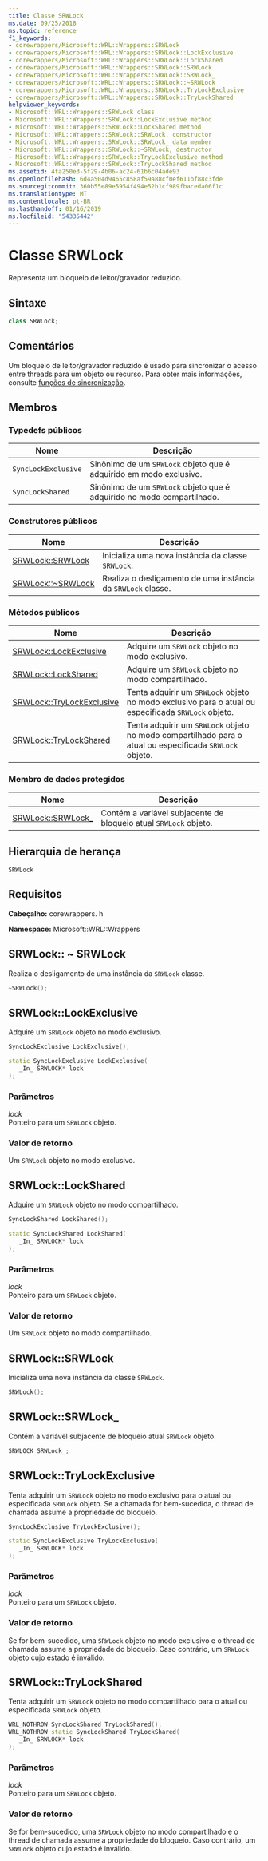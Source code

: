 ```yaml
---
title: Classe SRWLock
ms.date: 09/25/2018
ms.topic: reference
f1_keywords:
- corewrappers/Microsoft::WRL::Wrappers::SRWLock
- corewrappers/Microsoft::WRL::Wrappers::SRWLock::LockExclusive
- corewrappers/Microsoft::WRL::Wrappers::SRWLock::LockShared
- corewrappers/Microsoft::WRL::Wrappers::SRWLock::SRWLock
- corewrappers/Microsoft::WRL::Wrappers::SRWLock::SRWLock_
- corewrappers/Microsoft::WRL::Wrappers::SRWLock::~SRWLock
- corewrappers/Microsoft::WRL::Wrappers::SRWLock::TryLockExclusive
- corewrappers/Microsoft::WRL::Wrappers::SRWLock::TryLockShared
helpviewer_keywords:
- Microsoft::WRL::Wrappers::SRWLock class
- Microsoft::WRL::Wrappers::SRWLock::LockExclusive method
- Microsoft::WRL::Wrappers::SRWLock::LockShared method
- Microsoft::WRL::Wrappers::SRWLock::SRWLock, constructor
- Microsoft::WRL::Wrappers::SRWLock::SRWLock_ data member
- Microsoft::WRL::Wrappers::SRWLock::~SRWLock, destructor
- Microsoft::WRL::Wrappers::SRWLock::TryLockExclusive method
- Microsoft::WRL::Wrappers::SRWLock::TryLockShared method
ms.assetid: 4fa250e3-5f29-4b06-ac24-61b6c04ade93
ms.openlocfilehash: 6d4a504d9465c858af59a88cf0ef611bf88c3fde
ms.sourcegitcommit: 360b55e89e5954f494e52b1cf989fbaceda06f1c
ms.translationtype: MT
ms.contentlocale: pt-BR
ms.lasthandoff: 01/16/2019
ms.locfileid: "54335442"
---
```

# <a name="srwlock-class"></a>Classe SRWLock

Representa um bloqueio de leitor/gravador reduzido.

## <a name="syntax"></a>Sintaxe

```cpp
class SRWLock;
```

## <a name="remarks"></a>Comentários

Um bloqueio de leitor/gravador reduzido é usado para sincronizar o acesso entre threads para um objeto ou recurso. Para obter mais informações, consulte [funções de sincronização](/windows/desktop/Sync/synchronization-functions).

## <a name="members"></a>Membros

### <a name="public-typedefs"></a>Typedefs públicos

Nome                | Descrição
------------------- | -------------------------------------------------------------------
`SyncLockExclusive` | Sinônimo de um `SRWLock` objeto que é adquirido em modo exclusivo.
`SyncLockShared`    | Sinônimo de um `SRWLock` objeto que é adquirido no modo compartilhado.

### <a name="public-constructors"></a>Construtores públicos

Nome                                     | Descrição
---------------------------------------- | --------------------------------------------------
[SRWLock::SRWLock](#srwlock-constructor) | Inicializa uma nova instância da classe `SRWLock`.
[SRWLock::~SRWLock](#tilde-srwlock)      | Realiza o desligamento de uma instância da `SRWLock` classe.

### <a name="public-methods"></a>Métodos públicos

Nome                                           | Descrição
---------------------------------------------- | -------------------------------------------------------------------------------------------------------
[SRWLock::LockExclusive](#lockexclusive)       | Adquire um `SRWLock` objeto no modo exclusivo.
[SRWLock::LockShared](#lockshared)             | Adquire um `SRWLock` objeto no modo compartilhado.
[SRWLock::TryLockExclusive](#trylockexclusive) | Tenta adquirir um `SRWLock` objeto no modo exclusivo para o atual ou especificada `SRWLock` objeto.
[SRWLock::TryLockShared](#trylockshared)       | Tenta adquirir um `SRWLock` objeto no modo compartilhado para o atual ou especificada `SRWLock` objeto.

### <a name="protected-data-member"></a>Membro de dados protegidos

Nome                                      | Descrição
----------------------------------------- | -----------------------------------------------------------------------
[SRWLock::SRWLock_](#srwlock-data-member) | Contém a variável subjacente de bloqueio atual `SRWLock` objeto.

## <a name="inheritance-hierarchy"></a>Hierarquia de herança

`SRWLock`

## <a name="requirements"></a>Requisitos

**Cabeçalho:** corewrappers. h

**Namespace:** Microsoft::WRL::Wrappers

## <a name="tilde-srwlock"></a>SRWLock:: ~ SRWLock

Realiza o desligamento de uma instância da `SRWLock` classe.

```cpp
~SRWLock();
```

## <a name="lockexclusive"></a>SRWLock::LockExclusive

Adquire um `SRWLock` objeto no modo exclusivo.

```cpp
SyncLockExclusive LockExclusive();

static SyncLockExclusive LockExclusive(
   _In_ SRWLOCK* lock
);
```

### <a name="parameters"></a>Parâmetros

*lock*<br/>
Ponteiro para um `SRWLock` objeto.

### <a name="return-value"></a>Valor de retorno

Um `SRWLock` objeto no modo exclusivo.

## <a name="lockshared"></a>SRWLock::LockShared

Adquire um `SRWLock` objeto no modo compartilhado.

```cpp
SyncLockShared LockShared();

static SyncLockShared LockShared(
   _In_ SRWLOCK* lock
);
```

### <a name="parameters"></a>Parâmetros

*lock*<br/>
Ponteiro para um `SRWLock` objeto.

### <a name="return-value"></a>Valor de retorno

Um `SRWLock` objeto no modo compartilhado.

## <a name="srwlock-constructor"></a>SRWLock::SRWLock

Inicializa uma nova instância da classe `SRWLock`.

```cpp
SRWLock();
```

## <a name="srwlock-data-member"></a>SRWLock::SRWLock_

Contém a variável subjacente de bloqueio atual `SRWLock` objeto.

```cpp
SRWLOCK SRWLock_;
```

## <a name="trylockexclusive"></a>SRWLock::TryLockExclusive

Tenta adquirir um `SRWLock` objeto no modo exclusivo para o atual ou especificada `SRWLock` objeto. Se a chamada for bem-sucedida, o thread de chamada assume a propriedade do bloqueio.

```cpp
SyncLockExclusive TryLockExclusive();

static SyncLockExclusive TryLockExclusive(
   _In_ SRWLOCK* lock
);
```

### <a name="parameters"></a>Parâmetros

*lock*<br/>
Ponteiro para um `SRWLock` objeto.

### <a name="return-value"></a>Valor de retorno

Se for bem-sucedido, uma `SRWLock` objeto no modo exclusivo e o thread de chamada assume a propriedade do bloqueio. Caso contrário, um `SRWLock` objeto cujo estado é inválido.

## <a name="trylockshared"></a>SRWLock::TryLockShared

Tenta adquirir um `SRWLock` objeto no modo compartilhado para o atual ou especificada `SRWLock` objeto.

```cpp
WRL_NOTHROW SyncLockShared TryLockShared();
WRL_NOTHROW static SyncLockShared TryLockShared(
   _In_ SRWLOCK* lock
);
```

### <a name="parameters"></a>Parâmetros

*lock*<br/>
Ponteiro para um `SRWLock` objeto.

### <a name="return-value"></a>Valor de retorno

Se for bem-sucedido, uma `SRWLock` objeto no modo compartilhado e o thread de chamada assume a propriedade do bloqueio. Caso contrário, um `SRWLock` objeto cujo estado é inválido.
